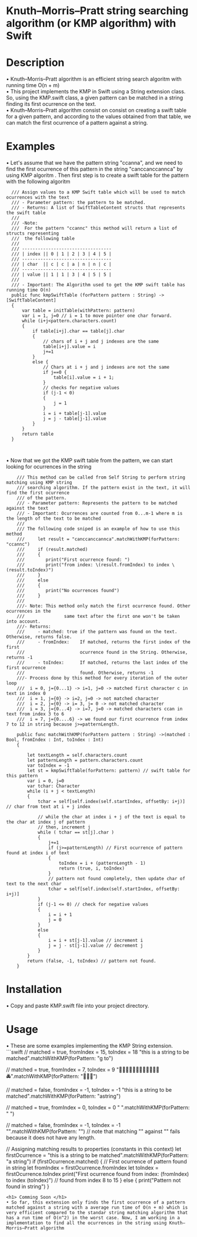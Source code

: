 # Knuth–Morris–Pratt string searching algorithm (or KMP algorithm) with Swift

<h1> Description </h1>
• Knuth–Morris–Pratt algorithm is an efficient string search algoritm with running time O(n + m) <br>
• This project implements the KMP in Swift using a String extension class. So, using the KMP.swift
  class, a given pattern can be matched in a string finding its first ocurrence on the text. <br>
• Knuth–Morris–Pratt algorithm consist on consist on creating a swift table for a given pattern, and
  according to the values obtained from that table, we can match the first ocurrence of a pattern against
  a string. 
<h1> Examples </h1>
• Let's assume that we have the pattern string "ccanna", and we need to find the first ocurrence of this pattern
  in the string "canccanccannca" by using KMP algoritm . Then first step is to create a swift table for the pattern
  with the following algoritm 
  
  ```
    /// Assign values to a KMP Swift table which will be used to match ocurrences with the text
    /// - Parameter pattern: the pattern to be matched.
    /// - Returns: A list of SwiftTableContent structs that represents the swift table
    ///
    /// -Note:
    ///  For the pattern "ccannc" this method will return a list of structs representing
    ///  the following table
    ///
    /// ----------------------------------
    /// | index || 0 | 1 | 2 | 3 | 4 | 5 |
    /// ----------------------------------
    /// | char  || c | c | a | n | n | c |
    /// ----------------------------------
    /// | value || 1 | 1 | 3 | 4 | 5 | 5 |
    ///
    /// - Important: The Algorithm used to get the KMP swift table has running time O(n)
    public func kmpSwiftTable (forPattern pattern : String) -> [SwiftTableContent]
    {
        var table = initTable(withPattern: pattern)
        var i = 1, j=0 // i = 1 to move pointer one char forward.
        while (i+j<pattern.characters.count)
        {
            if table[i+j].char == table[j].char
            {
                // chars of i + j and j indexes are the same
                table[i+j].value = i
                j+=1
            }
            else {
                // Chars at i + j and j indexes are not the same
                if j==0 {
                    table[i].value = i + 1;
                }
                // checks for negative values
                if (j-1 < 0)
                {
                    j = 1
                }
                i = i + table[j-1].value
                j = j - table[j-1].value
            }
        }
        return table
    }
      
      
  ```
• Now that we got the KMP swift table from the pattern, we can start looking for ocurrences in the string 
```
    /// This method can be called from Self String to perform string matching using KMP string
    /// searching algorithm. If the pattern exist in the text, it will find the first ocurrence
    /// of the pattern.
    /// - Parameter pattern: Represents the pattern to be matched against the text
    /// - Important: Ocurrences are counted from 0...m-1 where m is the length of the text to be matched
    ///
    /// The following code sniped is an example of how to use this method
    ///     let result = "canccanccannca".matchWithKMP(forPattern: "ccannc")
    ///     if (result.matched)
    ///     {
    ///        print("First ocurrence found: ")
    ///        print("from index: \(result.fromIndex) to index \(result.toIndex)")
    ///     }
    ///     else
    ///     {
    ///        print("No ocurrences found")
    ///     }
    ///
    ///- Note: This method only match the first ocurrence found. Other ocurrences in the
    ///               same text after the first one won't be taken into account.
    ///- Returns:
    ///     - matched: true if the pattern was found on the text. Otherwise, returns false.
    ///     - fromIndex:    If matched, returns the first index of the first
    ///                     ocurrence found in the String. Otherwise, returns -1
    ///     - toIndex:      If matched, returns the last index of the first ocurrence
    ///                     found. Otherwise, returns -1
    ///- Process done by this method for every iteration of the outer loop
    ///  i = 0, j={0...1} -> i=1, j=0 -> matched first character c in text in index 0
    ///  i = 1, j={0} -> i=2, j=0 -> not matched character 
    ///  i = 2, j={0} -> i= 3, j= 0 -> not matched character
    ///  i = 3, j={0...4} -> i=7, j=0 -> matched characters ccan in text from index 3 to 6
    ///  i = 7, j={0....6} -> we found our first ocurrence from index 7 to 12 in string because j>=patternLength.
    
    public func matchWithKMP(forPattern pattern : String) ->(matched : Bool, fromIndex : Int, toIndex : Int)
    {
        
        let textLength = self.characters.count
        let patternLength = pattern.characters.count
        var toIndex = -1
        let st = kmpSwiftTable(forPattern: pattern) // swift table for this pattern
        var i = 0, j=0
        var tchar: Character
        while (i + j < textLength)
        {
            tchar = self[self.index(self.startIndex, offsetBy: i+j)] // char from text at i + j index
            
            // while the char at index i + j of the text is equal to the char at index j of pattern
            // then, increment j
            while ( tchar == st[j].char )
            {
                j+=1
                if (j>=patternLength) // First ocurrence of pattern found at index i of text
                {
                    toIndex = i + (patternLength - 1)
                    return (true, i, toIndex)
                }
                // pattern not found completely, then update char of text to the next char
                tchar = self[self.index(self.startIndex, offsetBy: i+j)]
            }
            if (j-1 <= 0) // check for negative values
            {
                i = i + 1
                j = 0
            }
            else
            {
                i = i + st[j-1].value // increment i
                j = j - st[j-1].value // decrement j
            }
        }
        return (false, -1, toIndex) // pattern not found.
    }
```
<h1> Installation </h1>
• Copy and paste KMP.swift file into your project directory.

<h1> Usage </h1>
• These are some examples implementing the KMP String extension.<br>
```swift
   // matched = true, fromIndex = 15, toIndex = 18 
   "this is a string to be matched".matchWithKMP(forPattern: "g to") 
   
   // matched = true, fromIndex = 7, toIndex = 9
   "🚕🚕🚖🚖🚀🚏🚤🚅🚅🚅🚝🚤🚔".matchWithKMP(forPattern: "🚅🚅🚅") 
   
   // matched = false, fromIndex = -1, toIndex = -1
   "this is a string to be matched".matchWithKMP(forPattern: "astring") 
   
   // matched = true, fromIndex = 0, toIndex = 0
   " ".matchWithKMP(forPattern: " ")
   
   // matched = false, fromIndex = -1, toIndex = -1
   "".matchWithKMP(forPattern: "") // note that matching "" against "" fails because it does not have any length.
   
   // Assigning matching results to properties (constants in this context)
   let firstOcurrence = "this is a string to be matched".matchWithKMP(forPattern: "a string")
   if (firstOcurrence.matched)
   {
       // First ocurrence of pattern found in string
       let fromIndex = firstOcurrence.fromIndex
       let toIndex = firstOcurrence.toIndex
       print("First ocurrence found from index: \(fromIndex) to index \(toIndex)") // found from index 8 to 15
   }
   else
   {
       print("Pattern not found in string")
   }
   
```
<h1> Comming Soon </h1>
• So far, this extension only finds the first ocurrence of a pattern matched against a string with a average run time of O(n + m) which is very efficient compared to the standar string matching algorithm that has a run time of O(n^2) in the worst case. Now, I am working in a implementation to find all the ocurrences in the string using Knuth–Morris–Pratt algorithm  
